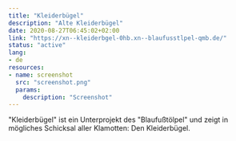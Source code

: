 ```yaml
---
title: "Kleiderbügel"
description: "Alte Kleiderbügel"
date: 2020-08-27T06:45:02+02:00
link: "https://xn--kleiderbgel-0hb.xn--blaufusstlpel-qmb.de/"
status: "active"
lang:
- de
resources:
- name: screenshot
  src: "screenshot.png"
  params:
    description: "Screenshot"
---
```

"Kleiderbügel" ist ein Unterprojekt des "Blaufußtölpel" und zeigt in mögliches Schicksal aller Klamotten: Den Kleiderbügel.
